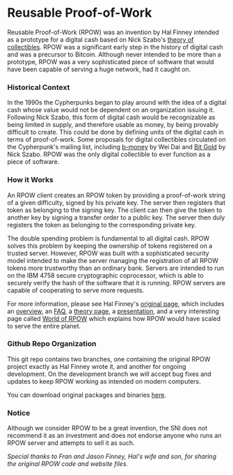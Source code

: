 # Reusable Proof-of-Work

Reusable Proof-of-Work (RPOW) was an invention by Hal Finney intended as a prototype for a digital cash based on Nick Szabo's [theory of collectibles](http://nakamotoinstitute.org/shelling-out/). RPOW was a significant early step in the history of digital cash and was a precursor to Bitcoin. Although never intended to be more than a prototype, RPOW was a very sophisticated piece of software that would have been capable of serving a huge network, had it caught on.

### Historical Context

In the 1990s the Cypherpunks began to play around with the idea of a digital cash whose value would not be dependent on an organization issuing it. Following Nick Szabo, this form of digital cash would be recognizable as being limited in supply, and therefore usable as money, by being provably difficult to create. This could be done by defining units of the digital cash in terms of proof-of-work. Some proposals for digital collectibles circulated on the Cypherpunk's mailing list, including [b-money](http://nakamotoinstitute.org/b-money/) by Wei Dai and [Bit Gold](http://nakamotoinstitute.org/bit-gold/) by Nick Szabo. RPOW was the only digital collectible to ever function as a piece of software.

### How it Works

An RPOW client creates an RPOW token by providing a proof-of-work string of a given difficulty, signed by his private key. The server then registers that token as belonging to the signing key. The client can then give the token to another key by signing a transfer order to a public key. The server then duly registers the token as belonging to the corresponding private key.

The double spending problem is fundamental to all digital cash. RPOW solves this problem by keeping the ownership of tokens registered on a trusted server. However, RPOW was built with a sophisticated security model intended to make the server managing the registration of all RPOW tokens more trustworthy than an ordinary bank. Servers are intended to run on the IBM 4758 secure cryptographic coprocessor, which is able to securely verify the hash of the software that it is running. RPOW servers are capable of cooperating to serve more requests.

For more information, please see Hal Finney's [original page](http://nakamotoinstitute.org/finney/rpow/index.html), which includes an [overview](http://nakamotoinstitute.org/finney/rpow/what.html), an [FAQ](http://nakamotoinstitute.org/finney/rpow/faqs.html), a [theory page](http://nakamotoinstitute.org/finney/rpow/theory.html), a [presentation](http://nakamotoinstitute.org/finney/rpow/slides/slide001.html), and a very interesting page called [World of RPOW](http://nakamotoinstitute.org/finney/rpow/world.html) which explains how RPOW would have scaled to serve the entire planet.

### Github Repo Organization

This git repo contains two branches, one containing the original RPOW project exactly as Hal Finney wrote it, and another for ongoing development. On the development branch we will accept bug fixes and updates to keep RPOW working as intended on modern computers.

You can download original packages and binaries [here](https://github.com/NakamotoInstitute/RPOW/releases).

### Notice

Although we consider RPOW to be a great invention, the SNI does not recommend it as an investment and does not endorse anyone who runs an RPOW server and attempts to sell it as such.

*Special thanks to Fran and Jason Finney, Hal's wife and son, for sharing the original RPOW code and website files.*
